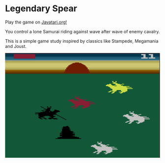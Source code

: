 # Legendary Spear

Play the game on [Javatari.org!](https://javatari.org/?ROM=https://github.com/DChristianson/legendary-spear/releases/download/v1RC2.1/LegendarySpear_NTSC.bin)

You control a lone Samurai riding against wave after wave of enemy cavalry.

This is a simple game study inspired by classics like Stampede, Megamania and Joust. 

<img src="./screenshots/ls.png" data-canonical-src="./screenshots/ls.png" width="512" />

